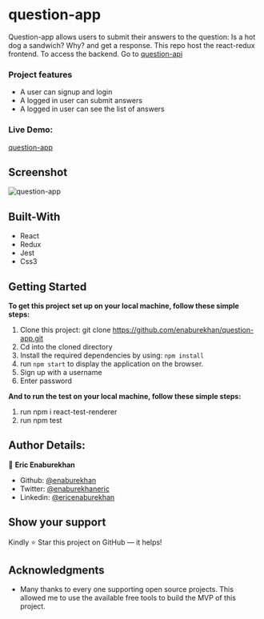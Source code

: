 # question-app
Question-app allows users to submit their answers to the question: Is a hot dog a sandwich? Why? and get a response. This repo host the react-redux frontend. To access the backend. Go to [question-api](https://github.com/enaburekhan/question-api.git)

### Project features

- A user can signup and login
- A logged in user can submit answers
- A logged in user can see the list of answers

 
 ### Live Demo:
[question-app](https://pickfu-question-one.netlify.app/)

## Screenshot
![question-app](https://user-images.githubusercontent.com/51296741/135768481-1f5b4f01-c966-4f44-b0b8-4175ce7cd807.png)


## Built-With


- React
- Redux
- Jest
- Css3

## Getting Started

**To get this project set up on your local machine, follow these simple steps:**

1. Clone this project: git clone https://github.com/enaburekhan/question-app.git
2. Cd into the cloned directory
3. Install the required dependencies by using: `npm install`
4. run `npm start` to display the application on the browser.
5. Sign up with a username
6. Enter password



**And to run the test on your local machine, follow these simple steps:**
1. run npm i react-test-renderer
2. run npm test



## Author Details:

👤 **Eric Enaburekhan**

- Github: [@enaburekhan](https://github.com/enaburekhan)
- Twitter: [@enaburekhaneric](https://twitter.com/enaburekhaneric)
- Linkedin: [@ericenaburekhan](https://www.linkedin.com/in/eric-enaburekhan-801a28100/)

## Show your support

Kindly ⭐ Star this project on GitHub — it helps!

## Acknowledgments

- Many thanks to every one supporting open source projects. This allowed me to use the available free tools to build the MVP of this project. 